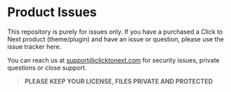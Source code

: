 # Product Issues

This repository is purely for issues only.  If you have a purchased a Click to Next product (theme/plugin) and have an issue or question, please use the issue tracker here.

You can reach us at support@clicktonext.com for security issues, private questions or close support.

> **PLEASE KEEP YOUR LICENSE, FILES PRIVATE AND PROTECTED**
